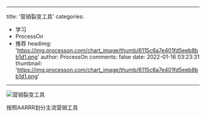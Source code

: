 
---
title: '营销裂变工具'
categories: 
 - 学习
 - ProcessOn
 - 推荐
headimg: 'https://img.processon.com/chart_image/thumb/6115c6a7e401fd5eeb8bb1d1.png'
author: ProcessOn
comments: false
date: 2022-01-16 03:23:31
thumbnail: 'https://img.processon.com/chart_image/thumb/6115c6a7e401fd5eeb8bb1d1.png'
---

<div>   
<img class="thumb" alt="营销裂变工具" src="https://img.processon.com/chart_image/thumb/6115c6a7e401fd5eeb8bb1d1.png" referrerpolicy="no-referrer">
<p>按照AARRR划分主流营销工具</p>  
</div>
            